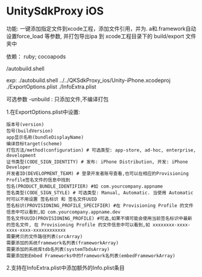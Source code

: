 # UnitySdkProxy iOS

功能: 一键添加指定文件到xcode工程，添加文件引用，并为. a和.framework自动设置force_load 等参数, 并打包导出ipa 到 xcode工程目录下的 build/export 文件夹中

依赖： ruby; cocoapods

<path>/autobuild.shell <xcodeProjectPath> <ExportOptionsPlistPath> <InfoExtraPlistPath>

exp:
./autobuild.shell ../../QKSdkProxy_ios/Unity-iPhone.xcodeproj ./ExportOptions.plist ./InfoExtra.plist

可选参数 -unbuild : 只添加文件,不编译打包

1.在ExportOptions.plist中设置:

    版本号(version)
    包号(buildVersion)
    app显示名称(bundleDisplayName)
    编译目标target(scheme)
    打包方法/method(configuration) # 可选类型: app-store, ad-hoc, enterprise, development
    证书类型(CODE_SIGN_IDENTITY) # 发布: iPhone Distribution, 开发: iPhone Developer
    开发者ID(DEVELOPMENT_TEAM) # 登录开发者账号查看,也可以在相应的Provisioning Profile签名文件的信息中找到
    包名(PRODUCT_BUNDLE_IDENTIFIER) #如 com.yourcompany.appname
    签名类型(CODE_SIGN_STYLE) # 可选类型: Manual, Automatic. 当使用 Automatic时可以不用设置 签名标识 和 签名文件UUID
    签名标识(PROVISIONING_PROFILE_SPECIFIER) #在 Provisioning Profile 的文件信息中可以看到,如 com.yourcompany.appname.dev
    签名文件UUID(PROVISIONING_PROFILE) #可选,如果不填可能会使用当前签名标识中最新的签名文件, 在 Provisioning Profile 的文件信息中可以看到,如 xxxxxxxx-xxxx-xxxx-xxxx-xxxxxxxxxxxx
    需要拷贝的文件路径列表(srcArray)
    需要添加的系统framework名列表(frameworkArray)
    需要添加的系统库tdb名列表(systemTbdsArray)
    需要添加到Embed Frameworks中的framework名列表(embedFrameworkArray)
    
2.支持在InfoExtra.plist中添加额外的Info.plist条目

